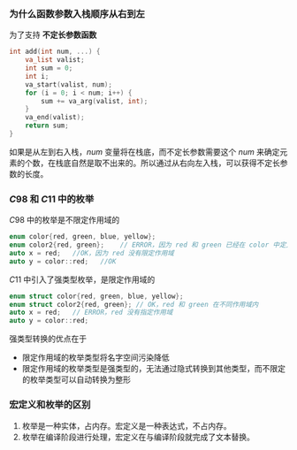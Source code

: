 ### 为什么函数参数入栈顺序从右到左
为了支持 **不定长参数函数**
```cpp
int add(int num, ...) {
	va_list valist;
	int sum = 0;
    int i;
    va_start(valist, num);
    for (i = 0; i < num; i++) {
        sum += va_arg(valist, int);
    }
    va_end(valist);
    return sum;
}
```
如果是从左到右入栈，$num$ 变量将在栈底，而不定长参数需要这个 $num$ 来确定元素的个数，在栈底自然是取不出来的。所以通过从右向左入栈，可以获得不定长参数的长度。

### $C98$ 和 $C11$ 中的枚举
$C98$ 中的枚举是不限定作用域的
```cpp
enum color{red, green, blue, yellow};
enum color2{red, green};    // ERROR，因为 red 和 green 已经在 color 中定义过了
auto x = red;   //OK，因为 red 没有限定作用域
auto y = color::red;   //OK
```
$C11$ 中引入了强类型枚举，是限定作用域的
```cpp
enum struct color{red, green, blue, yellow};
enum struct color2{red, green}; // OK，red 和 green 在不同作用域内
auto x = red;   // ERROR，red 没有指定作用域
auto y = color::red;
```
强类型转换的优点在于
- 限定作用域的枚举类型将名字空间污染降低
- 限定作用域的枚举类型是强类型的，无法通过隐式转换到其他类型，而不限定的枚举类型可以自动转换为整形

### 宏定义和枚举的区别
1. 枚举是一种实体，占内存。宏定义是一种表达式，不占内存。
2. 枚举在编译阶段进行处理，宏定义在与编译阶段就完成了文本替换。

